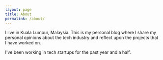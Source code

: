 ```yaml
---
layout: page
title: About
permalink: /about/
---
```


I live in Kuala Lumpur, Malaysia. This is my personal blog
where I share my personal opinions about the tech industry
and reflect upon the projects that I have worked on.


I've been working in tech startups for the past year and a half.
